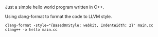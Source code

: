 Just a simple hello world program written in C++.

Using clang-format to format the code to LLVM style. 

```clang-format -style="{BasedOnStyle: webkit, IndentWidth: 2}" main.cc```
```clang++ -o hello main.cc```
